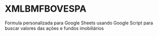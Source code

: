 # XMLBMFBOVESPA
Formula personalizada para Google Sheets usando Google Script para buscar valores das ações e fundos imobiliários
